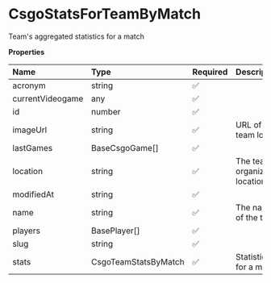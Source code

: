 # CsgoStatsForTeamByMatch

Team's aggregated statistics for a match

**Properties**

| Name             | Type                 | Required | Description                      |
| :--------------- | :------------------- | :------- | :------------------------------- |
| acronym          | string               | ✅       |                                  |
| currentVideogame | any                  | ✅       |                                  |
| id               | number               | ✅       |                                  |
| imageUrl         | string               | ✅       | URL of the team logo             |
| lastGames        | BaseCsgoGame[]       | ✅       |                                  |
| location         | string               | ✅       | The team's organization location |
| modifiedAt       | string               | ✅       |                                  |
| name             | string               | ✅       | The name of the team.            |
| players          | BasePlayer[]         | ✅       |                                  |
| slug             | string               | ✅       |                                  |
| stats            | CsgoTeamStatsByMatch | ✅       | Statistics for a match           |

<!-- This file was generated by liblab | https://liblab.com/ -->
